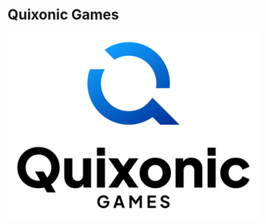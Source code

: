 # Quixonic Games
![Landing Logo](https://github.com/QuixonicGames/.github/blob/develop/QGVertical.png)
